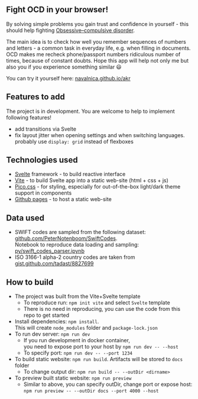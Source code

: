 ## Fight OCD in your browser!

By solving simple problems you gain trust and confidence in yourself - this should help fighting [Obsessive–compulsive disorder](https://en.wikipedia.org/wiki/Obsessive%E2%80%93compulsive_disorder). 

The main idea is to check how well you remember sequences of numbers and letters - a common task in everyday life, e.g. when filling in documents. OCD makes me recheck phone/passport numbers ridiculous number of times, because of constant doubts. Hope this app will help not only me but also you if you experience something similar 😃

You can try it yourself here: [navalnica.github.io/akr](https://navalnica.github.io/akr/)


## Features to add
The project is in development. You are welcome to help to implement following features!

* add transitions via Svelte
* fix layout jitter when opening settings and when switching languages. 
  probably use `display: grid` instead of flexboxes

## Technologies used
* [Svelte](https://svelte.dev) framework - to build reactive interface
* [Vite](https://vitejs.dev/) - to build Svelte app into a static web-site (html + css + js)
* [Pico.css](https://picocss.com/) - for styling, especially for out-of-the-box light/dark theme support in components
* [Github pages](https://pages.github.com/) - to host a static web-site

## Data used
* SWIFT codes are sampled from the following dataset: [github.com/PeterNotenboom/SwiftCodes](https://github.com/PeterNotenboom/SwiftCodes).<br>
  Notebook to reproduce data loading and sampling: [py/swift_codes_parser.ipynb](py/swift_codes_parser.ipynb)
* ISO 3166-1 alpha-2 country codes are taken from [gist.github.com/tadast/8827699](https://gist.github.com/tadast/8827699)

## How to build
* The project was built from the Vite+Svelte template
    * To reproduce run: `npm init vite` and select `Svelte` template
    * There is no need in reproducing, you can use the code from this repo to get started
* Install dependencies: `npm install`.<br>
  This will create `node_modules` folder and `package-lock.json`
* To run dev server: `npm run dev`
    * If you run development in docker container,<br>
      you need to expose port to your host by `npm run dev -- --host`
    * To specify port: `npm run dev -- --port 1234`
* To build static website: `npm run build`. Artifacts will be stored to `docs` folder
    * To change output dir: `npm run build -- --outDir <dirname>`
* To preview built static website: `npm run preview`
    * Similar to above, you can specify outDir, change port or expose host:<br>
      `npm run preview -- --outDir docs --port 4000 --host`
